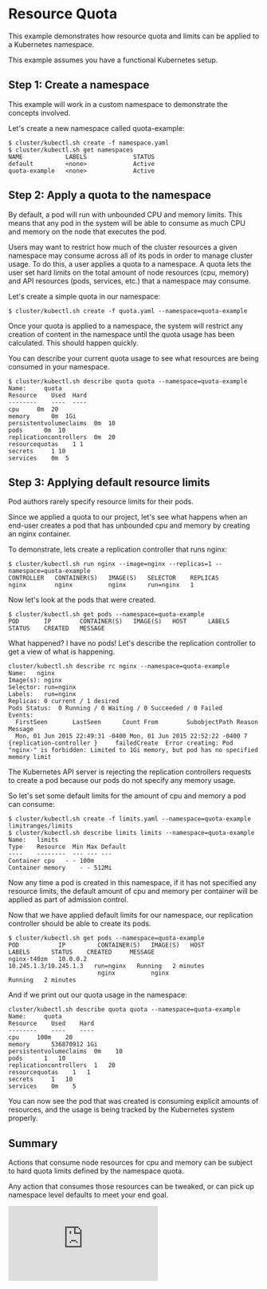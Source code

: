 Resource Quota
========================================
This example demonstrates how resource quota and limits can be applied to a Kubernetes namespace.

This example assumes you have a functional Kubernetes setup.

Step 1: Create a namespace
-----------------------------------------
This example will work in a custom namespace to demonstrate the concepts involved.

Let's create a new namespace called quota-example:

```shell
$ cluster/kubectl.sh create -f namespace.yaml
$ cluster/kubectl.sh get namespaces
NAME            LABELS             STATUS
default         <none>             Active
quota-example   <none>             Active
```

Step 2: Apply a quota to the namespace
-----------------------------------------
By default, a pod will run with unbounded CPU and memory limits.  This means that any pod in the
system will be able to consume as much CPU and memory on the node that executes the pod.

Users may want to restrict how much of the cluster resources a given namespace may consume
across all of its pods in order to manage cluster usage.  To do this, a user applies a quota to
a namespace.  A quota lets the user set hard limits on the total amount of node resources (cpu, memory)
and API resources (pods, services, etc.) that a namespace may consume.

Let's create a simple quota in our namespace:

```shell
$ cluster/kubectl.sh create -f quota.yaml --namespace=quota-example
```

Once your quota is applied to a namespace, the system will restrict any creation of content
in the namespace until the quota usage has been calculated.  This should happen quickly.

You can describe your current quota usage to see what resources are being consumed in your
namespace.

```
$ cluster/kubectl.sh describe quota quota --namespace=quota-example
Name:     quota
Resource    Used  Hard
--------    ----  ----
cpu     0m  20
memory      0m  1Gi
persistentvolumeclaims  0m  10
pods      0m  10
replicationcontrollers  0m  20
resourcequotas    1 1
secrets     1 10
services    0m  5
```

Step 3: Applying default resource limits
-----------------------------------------
Pod authors rarely specify resource limits for their pods.

Since we applied a quota to our project, let's see what happens when an end-user creates a pod that has unbounded
cpu and memory by creating an nginx container.

To demonstrate, lets create a replication controller that runs nginx:

```shell
$ cluster/kubectl.sh run nginx --image=nginx --replicas=1 --namespace=quota-example
CONTROLLER   CONTAINER(S)   IMAGE(S)   SELECTOR    REPLICAS
nginx        nginx          nginx      run=nginx   1
```

Now let's look at the pods that were created.

```shell
$ cluster/kubectl.sh get pods --namespace=quota-example
POD       IP        CONTAINER(S)   IMAGE(S)   HOST      LABELS    STATUS    CREATED   MESSAGE
```

What happened?  I have no pods!  Let's describe the replication controller to get a view of what is happening.

```shell
cluster/kubectl.sh describe rc nginx --namespace=quota-example
Name:   nginx
Image(s): nginx
Selector: run=nginx
Labels:   run=nginx
Replicas: 0 current / 1 desired
Pods Status:  0 Running / 0 Waiting / 0 Succeeded / 0 Failed
Events:
  FirstSeen       LastSeen      Count From        SubobjectPath Reason    Message
  Mon, 01 Jun 2015 22:49:31 -0400 Mon, 01 Jun 2015 22:52:22 -0400 7 {replication-controller }     failedCreate  Error creating: Pod "nginx-" is forbidden: Limited to 1Gi memory, but pod has no specified memory limit
```

The Kubernetes API server is rejecting the replication controllers requests to create a pod because our pods
do not specify any memory usage.

So let's set some default limits for the amount of cpu and memory a pod can consume:

```shell
$ cluster/kubectl.sh create -f limits.yaml --namespace=quota-example
limitranges/limits
$ cluster/kubectl.sh describe limits limits --namespace=quota-example
Name:   limits
Type    Resource  Min Max Default
----    --------  --- --- ---
Container cpu   - - 100m
Container memory    - - 512Mi
```

Now any time a pod is created in this namespace, if it has not specified any resource limits, the default
amount of cpu and memory per container will be applied as part of admission control.

Now that we have applied default limits for our namespace, our replication controller should be able to
create its pods.

```shell
$ cluster/kubectl.sh get pods --namespace=quota-example
POD           IP         CONTAINER(S)   IMAGE(S)   HOST                    LABELS      STATUS    CREATED     MESSAGE
nginx-t40zm   10.0.0.2                             10.245.1.3/10.245.1.3   run=nginx   Running   2 minutes
                         nginx          nginx                                          Running   2 minutes
```

And if we print out our quota usage in the namespace:

```shell
cluster/kubectl.sh describe quota quota --namespace=quota-example
Name:     quota
Resource    Used    Hard
--------    ----    ----
cpu     100m    20
memory      536870912 1Gi
persistentvolumeclaims  0m    10
pods      1   10
replicationcontrollers  1   20
resourcequotas    1   1
secrets     1   10
services    0m    5
```

You can now see the pod that was created is consuming explicit amounts of resources, and the usage is being
tracked by the Kubernetes system properly.

Summary
----------------------------
Actions that consume node resources for cpu and memory can be subject to hard quota limits defined
by the namespace quota.

Any action that consumes those resources can be tweaked, or can pick up namespace level defaults to
meet your end goal.

[![Analytics](https://kubernetes-site.appspot.com/UA-36037335-10/GitHub/examples/resourcequota/README.md?pixel)]()
